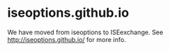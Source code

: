 iseoptions.github.io
====================

We have moved from iseoptions to ISEexchange.
See http://iseoptions.github.io/ for more info.
